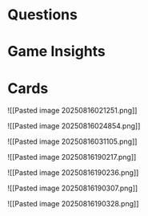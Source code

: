 # Questions

# Game Insights

# Cards
![[Pasted image 20250816021251.png]]

![[Pasted image 20250816024854.png]]

![[Pasted image 20250816031105.png]]

![[Pasted image 20250816190217.png]]

![[Pasted image 20250816190236.png]]

![[Pasted image 20250816190307.png]]

![[Pasted image 20250816190328.png]]

